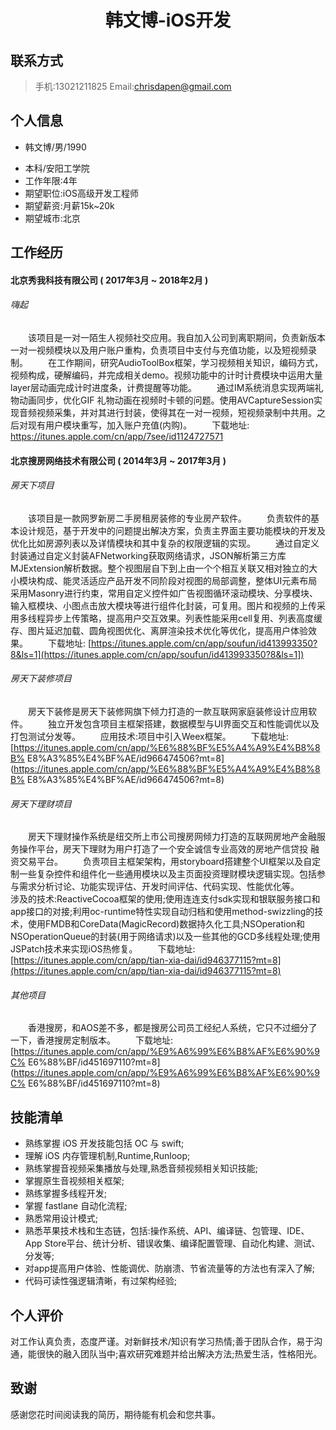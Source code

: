 # <center>韩文博-iOS开发



## 联系方式

> 手机:13021211825
> Email:chrisdapen@gmail.com

## 个人信息
    
- 韩文博/男/1990
* 本科/安阳工学院
* 工作年限:4年
* 期望职位:iOS高级开发工程师
* 期望薪资:月薪15k~20k
* 期望城市:北京

## 工作经历

#### 北京秀我科技有限公司 ( 2017年3月 ~ 2018年2月 )

###### 嗨起
&emsp;&emsp;该项目是一对一陌生人视频社交应用。我自加入公司到离职期间，负责新版本一对一视频模块以及用户账户重构，负责项目中支付与充值功能，以及短视频录制。
&emsp;&emsp;在工作期间，研究AudioToolBox框架，学习视频相关知识，编码方式，视频构成，硬解编码，并完成相关demo。视频功能中的计时计费模块中运用大量layer层动画完成计时进度条，计费提醒等功能。
&emsp;&emsp;通过IM系统消息实现两端礼物动画同步，优化GIF 礼物动画在视频时卡顿的问题。使用AVCaptureSession实现音频视频采集，并对其进行封装，使得其在一对一视频，短视频录制中共用。之后对现有用户模块重写，加入账户充值(内购)。
&emsp;&emsp;下载地址: [https://itunes.apple.com/cn/app/7see/id1124727571 ](https://itunes.apple.com/cn/app/7see/id1124727571)

#### 北京搜房网络技术有限公司 ( 2014年3月 ~ 2017年3月 )

###### 房天下项目
&emsp;&emsp;该项目是一款网罗新房二手房租房装修的专业房产软件。
&emsp;&emsp;负责软件的基本设计规范，基于开发中的问题提出解决方案，负责主界面主要功能模块的开发及优化比如房源列表以及详情模块和其中复杂的权限逻辑的实现。
&emsp;&emsp;通过自定义封装通过自定义封装AFNetworking获取网络请求，JSON解析第三方库MJExtension解析数据。整个视图层自下到上由一个个相互关联又相对独立的大小模块构成、能灵活适应产品开发不同阶段对视图的局部调整，整体UI元素布局采用Masonry进行约束，常用自定义控件如广告视图循环滚动模块、分享模块、输入框模块、小图点击放大模块等进行组件化封装，可复用。图片和视频的上传采用多线程异步上传策略，提高用户交互效果。列表性能采用cell复用、列表高度缓存、图片延迟加载、圆角视图优化、离屏渲染技术优化等优化，提高用户体验效果。
&emsp;&emsp;下载地址: [https://itunes.apple.com/cn/app/soufun/id413993350?8&ls=1](https://itunes.apple.com/cn/app/soufun/id413993350?8&ls=1])

###### 房天下装修项目  
&emsp;&emsp;房天下装修是房天下装修网旗下倾力打造的一款互联网家庭装修设计应用软件。
&emsp;&emsp;独立开发包含项目主框架搭建，数据模型与UI界面交互和性能调优以及打包测试分发等。
&emsp;&emsp;应用技术:项目中引入Weex框架。
&emsp;&emsp;下载地址:
[https://itunes.apple.com/cn/app/%E6%88%BF%E5%A4%A9%E4%B8%8B% E8%A3%85%E4%BF%AE/id966474506?mt=8](https://itunes.apple.com/cn/app/%E6%88%BF%E5%A4%A9%E4%B8%8B% E8%A3%85%E4%BF%AE/id966474506?mt=8)

###### 房天下理财项目
&emsp;&emsp;房天下理财操作系统是纽交所上市公司搜房网倾力打造的互联网房地产金融服务操作平台，房天下理财为用户打造了一个安全诚信专业高效的房地产信贷投 融资交易平台。
&emsp;&emsp;负责项目主框架架构，用storyboard搭建整个UI框架以及自定制一些复杂控件和组件化一些通用模块以及主页面投资理财模块逻辑实现。包括参与需求分析讨论、功能实现评估、开发时间评估、代码实现、性能优化等。
&emsp;&emsp;涉及的技术:ReactiveCocoa框架的使用;使用连连支付sdk实现和银联服务接口和app接口的对接;利用oc-runtime特性实现自动归档和使用method-swizzling的技术，使用FMDB和CoreData(MagicRecord)数据持久化工具;NSOperation和NSOperationQueue的封装(用于网络请求)以及一些其他的GCD多线程处理;使用JSPatch技术来实现iOS热修复。
&emsp;&emsp;下载地址: [https://itunes.apple.com/cn/app/tian-xia-dai/id946377115?mt=8](https://itunes.apple.com/cn/app/tian-xia-dai/id946377115?mt=8)
 
###### 其他项目
&emsp;&emsp;香港搜房，和AOS差不多，都是搜房公司员工经纪人系统，它只不过细分了一下，香港搜房定制版本。
&emsp;&emsp;下载地址:
[https://itunes.apple.com/cn/app/%E9%A6%99%E6%B8%AF%E6%90%9C% E6%88%BF/id451697110?mt=8](https://itunes.apple.com/cn/app/%E9%A6%99%E6%B8%AF%E6%90%9C% E6%88%BF/id451697110?mt=8)

## 技能清单

* 熟练掌握 iOS 开发技能包括 OC 与 swift;
* 理解 iOS 内存管理机制,Runtime,Runloop;
* 熟练掌握音视频采集播放与处理,熟悉音频视频相关知识技能;
* 掌握原生音视频相关框架;
* 熟练掌握多线程开发;
* 掌握 fastlane 自动化流程;
* 熟悉常用设计模式;
* 熟悉苹果技术栈和生态链，包括:操作系统、API、编译链、包管理、IDE、 App Store平台、统计分析、错误收集、编译配置管理、自动化构建、测试、分发等;
* 对app提高用户体验、性能调优、防崩溃、节省流量等的方法也有深入了解;
* 代码可读性强逻辑清晰，有过架构经验;

## 个人评价

对工作认真负责，态度严谨。对新鲜技术/知识有学习热情;善于团队合作，易于沟通，能很快的融入团队当中;喜欢研究难题并给出解决方法;热爱生活，性格阳光。

## 致谢
             
感谢您花时间阅读我的简历，期待能有机会和您共事。

